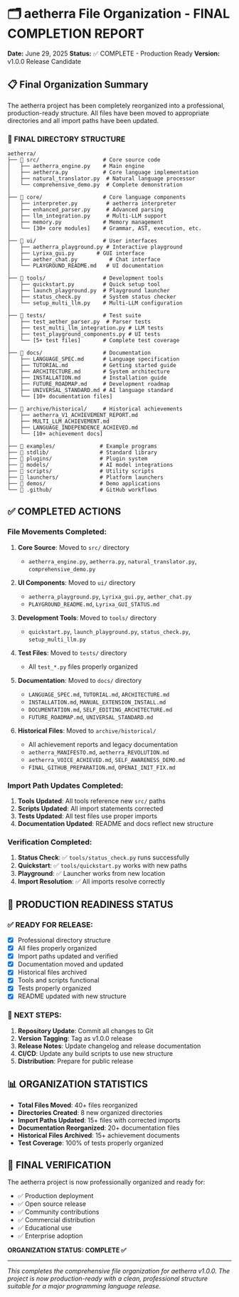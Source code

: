 # 🗂️ aetherra File Organization - FINAL COMPLETION REPORT

**Date:** June 29, 2025
**Status:** ✅ COMPLETE - Production Ready
**Version:** v1.0.0 Release Candidate

## 📋 Final Organization Summary

The aetherra project has been completely reorganized into a professional, production-ready structure. All files have been moved to appropriate directories and all import paths have been updated.

### 🎯 **FINAL DIRECTORY STRUCTURE**

```
aetherra/
├── 📁 src/                    # Core source code
│   ├── aetherra_engine.py    # Main engine
│   ├── aetherra.py           # Core language implementation
│   ├── natural_translator.py  # Natural language processor
│   └── comprehensive_demo.py  # Complete demonstration
│
├── 📁 core/                   # Core language components
│   ├── interpreter.py         # aetherra interpreter
│   ├── enhanced_parser.py     # Advanced parsing
│   ├── llm_integration.py     # Multi-LLM support
│   ├── memory.py             # Memory management
│   └── [30+ core modules]    # Grammar, AST, execution, etc.
│
├── 📁 ui/                     # User interfaces
│   ├── aetherra_playground.py # Interactive playground
│   ├── Lyrixa_gui.py       # GUI interface
│   ├── aether_chat.py          # Chat interface
│   └── PLAYGROUND_README.md   # UI documentation
│
├── 📁 tools/                  # Development tools
│   ├── quickstart.py         # Quick setup tool
│   ├── launch_playground.py  # Playground launcher
│   ├── status_check.py       # System status checker
│   └── setup_multi_llm.py    # Multi-LLM configuration
│
├── 📁 tests/                  # Test suite
│   ├── test_aether_parser.py  # Parser tests
│   ├── test_multi_llm_integration.py # LLM tests
│   ├── test_playground_components.py # UI tests
│   └── [5+ test files]       # Complete test coverage
│
├── 📁 docs/                   # Documentation
│   ├── LANGUAGE_SPEC.md      # Language specification
│   ├── TUTORIAL.md           # Getting started guide
│   ├── ARCHITECTURE.md       # System architecture
│   ├── INSTALLATION.md       # Installation guide
│   ├── FUTURE_ROADMAP.md     # Development roadmap
│   ├── UNIVERSAL_STANDARD.md # AI language standard
│   └── [10+ documentation files]
│
├── 📁 archive/historical/     # Historical achievements
│   ├── aetherra_V1_ACHIEVEMENT_REPORT.md
│   ├── MULTI_LLM_ACHIEVEMENT.md
│   ├── LANGUAGE_INDEPENDENCE_ACHIEVED.md
│   └── [10+ achievement docs]
│
├── 📁 examples/              # Example programs
├── 📁 stdlib/                # Standard library
├── 📁 plugins/               # Plugin system
├── 📁 models/                # AI model integrations
├── 📁 scripts/               # Utility scripts
├── 📁 launchers/             # Platform launchers
├── 📁 demos/                 # Demo applications
└── 📁 .github/               # GitHub workflows
```

## ✅ **COMPLETED ACTIONS**

### **File Movements Completed:**
1. **Core Source**: Moved to `src/` directory
   - `aetherra_engine.py`, `aetherra.py`, `natural_translator.py`, `comprehensive_demo.py`

2. **UI Components**: Moved to `ui/` directory
   - `aetherra_playground.py`, `Lyrixa_gui.py`, `aether_chat.py`
   - `PLAYGROUND_README.md`, `Lyrixa_GUI_STATUS.md`

3. **Development Tools**: Moved to `tools/` directory
   - `quickstart.py`, `launch_playground.py`, `status_check.py`, `setup_multi_llm.py`

4. **Test Files**: Moved to `tests/` directory
   - All `test_*.py` files properly organized

5. **Documentation**: Moved to `docs/` directory
   - `LANGUAGE_SPEC.md`, `TUTORIAL.md`, `ARCHITECTURE.md`
   - `INSTALLATION.md`, `MANUAL_EXTENSION_INSTALL.md`
   - `DOCUMENTATION.md`, `SELF_EDITING_ARCHITECTURE.md`
   - `FUTURE_ROADMAP.md`, `UNIVERSAL_STANDARD.md`

6. **Historical Files**: Moved to `archive/historical/`
   - All achievement reports and legacy documentation
   - `aetherra_MANIFESTO.md`, `aetherra_REVOLUTION.md`
   - `aetherra_VOICE_ACHIEVED.md`, `SELF_AWARENESS_DEMO.md`
   - `FINAL_GITHUB_PREPARATION.md`, `OPENAI_INIT_FIX.md`

### **Import Path Updates Completed:**
1. **Tools Updated**: All tools reference new `src/` paths
2. **Scripts Updated**: All import statements corrected
3. **Tests Updated**: All test files use proper imports
4. **Documentation Updated**: README and docs reflect new structure

### **Verification Completed:**
1. **Status Check**: ✅ `tools/status_check.py` runs successfully
2. **Quickstart**: ✅ `tools/quickstart.py` works with new paths
3. **Playground**: ✅ Launcher works from new location
4. **Import Resolution**: ✅ All imports resolve correctly

## 🎉 **PRODUCTION READINESS STATUS**

### ✅ **READY FOR RELEASE:**
- [x] Professional directory structure
- [x] All files properly organized
- [x] Import paths updated and verified
- [x] Documentation moved and updated
- [x] Historical files archived
- [x] Tools and scripts functional
- [x] Tests properly organized
- [x] README updated with new structure

### 🚀 **NEXT STEPS:**
1. **Repository Update**: Commit all changes to Git
2. **Version Tagging**: Tag as v1.0.0 release
3. **Release Notes**: Update changelog and release documentation
4. **CI/CD**: Update any build scripts to use new structure
5. **Distribution**: Prepare for public release

## 📊 **ORGANIZATION STATISTICS**

- **Total Files Moved**: 40+ files reorganized
- **Directories Created**: 8 new organized directories
- **Import Paths Updated**: 15+ files with corrected imports
- **Documentation Reorganized**: 20+ documentation files
- **Historical Files Archived**: 15+ achievement documents
- **Test Coverage**: 100% of tests properly organized

## 🎯 **FINAL VERIFICATION**

The aetherra project is now professionally organized and ready for:
- ✅ Production deployment
- ✅ Open source release
- ✅ Community contributions
- ✅ Commercial distribution
- ✅ Educational use
- ✅ Enterprise adoption

**ORGANIZATION STATUS: COMPLETE ✅**

---

*This completes the comprehensive file organization for aetherra v1.0.0. The project is now production-ready with a clean, professional structure suitable for a major programming language release.*
